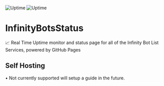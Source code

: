 ![Uptime](https://img.shields.io/endpoint?url=https://raw.githubusercontent.com/TheRealToxicDev/InfinityBotsStatus/master/api/main-site/uptime.json)
![Uptime](https://img.shields.io/endpoint?url=https://raw.githubusercontent.com/TheRealToxicDev/InfinityBotsStatus/master/api/main-site/response-time.json)

# InfinityBotsStatus
📈 Real Time Uptime monitor and status page for all of the Infinity Bot List Services, powered by GitHub Pages

## Self Hosting
• Not currently supported will setup a guide in the future.
